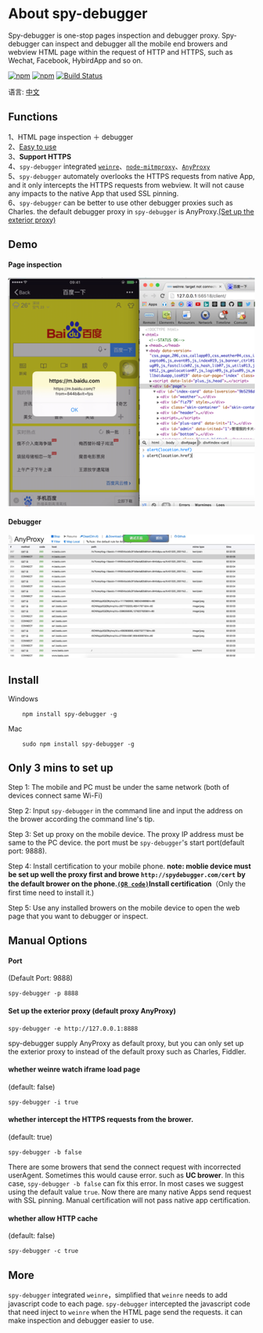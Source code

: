 About spy-debugger
==========
Spy-debugger is one-stop pages inspection and debugger proxy. Spy-debugger can inspect and debugger all the mobile end browers and webview HTML page within the request of HTTP and HTTPS, such as Wechat, Facebook, HybirdApp and so on.  

[![npm](https://img.shields.io/npm/v/spy-debugger.svg)](https://www.npmjs.com/package/spy-debugger)
[![npm](https://img.shields.io/npm/dt/spy-debugger.svg)](https://www.npmjs.com/package/spy-debugger)
[![Build Status](https://travis-ci.org/wuchangming/spy-debugger.svg?branch=master)](https://travis-ci.org/wuchangming/spy-debugger)  

语言: [中文](./README.md)

Functions
------------
1、HTML page inspection ＋ debugger  
2、[Easy to use](#only-3-mins-to-set-up)  
3、**Support HTTPS**  
4、`spy-debugger` integrated [`weinre`](http://people.apache.org/~pmuellr/weinre/docs/latest/)、[`node-mitmproxy`](https://github.com/wuchangming/node-mitmproxy)、[`AnyProxy`](https://github.com/alibaba/anyproxy)  
5、`spy-debugger` automately overlooks the HTTPS requests from native App, and it only intercepts the HTTPS requests from webview. It will not cause any impacts to the native App that used SSL pinning.  
6、`spy-debugger` can be better to use other debugger proxies such as Charles. the default debugger proxy in `spy-debugger` is AnyProxy.[(Set up the exterior proxy)](#set-up-the-exterior-proxy-default-proxy-anyproxy)  


Demo
------------
#### Page inspection
<img src="demo/img/demo.png" width="650px" />

#### Debugger
<img src="demo/img/AnyProxy.jpg" width="650px" />

Install
------------
Windows
```
    npm install spy-debugger -g
```

Mac
```
    sudo npm install spy-debugger -g
```

## Only 3 mins to set up

Step 1: The mobile and PC must be under the same network (both of devices connect same Wi-Fi)

Step 2: Input `spy-debugger` in the command line and input the address on the brower according the command line's tip.

Step 3: Set up proxy on the mobile device. The proxy IP address must be same to the PC device. the port must be `spy-debugger`'s start port(default port: 9888).

Step 4: Install certification to your mobile phone. **note: moblie device must be set up well the proxy first and browe `http://spydebugger.com/cert` by the default brower on the phone.[`(QR code)`](demo/img/QRCodeForCert.png)Install certification**（Only the first time need to install it.)

Step 5: Use any installed browers on the mobile device to open the web page that you want to debugger or inspect.

Manual Options
------------
#### Port
(Default Port: 9888)
```
spy-debugger -p 8888
```

#### Set up the exterior proxy (default proxy AnyProxy)
```
spy-debugger -e http://127.0.0.1:8888
```
spy-debugger supply AnyProxy as default proxy, but you can only set up the exterior proxy to instead of the default proxy such as Charles, Fiddler.

#### whether weinre watch iframe load page
(default: false)
```
spy-debugger -i true
```

#### whether intercept the HTTPS requests from the brower.
(default: true)
```
spy-debugger -b false
```
There are some browers that send the connect request with incorrected userAgent. Sometimes this would cause error. such as **UC brower**. In this case, `spy-debugger -b false` can fix this error. In most cases we suggest using the default value `true`. Now there are many native Apps send request with SSL pinning. Manual certification will not pass native app certification.


#### whether allow HTTP cache
(default: false)
```
spy-debugger -c true
```

More
------------
`spy-debugger` integrated `weinre`，simplified that `weinre` needs to add javascript code to each page. `spy-debugger` intercepted the javascript code that need inject to `weinre` when the HTML page send the requests. it can make inspection and debugger easier to use.
